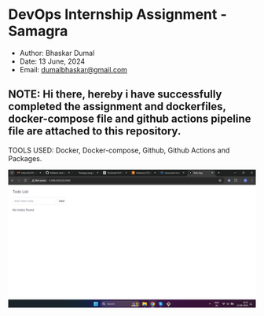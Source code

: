 # DevOps Internship Assignment - Samagra

* Author: Bhaskar Dumal
* Date: 13 June, 2024
* Email: dumalbhaskar@gmail.com

## NOTE: Hi there, hereby i have successfully completed the assignment and dockerfiles, docker-compose file and github actions pipeline file are attached to this repository.

TOOLS USED: Docker, Docker-compose, Github, Github Actions and Packages.

![output](output.png)

